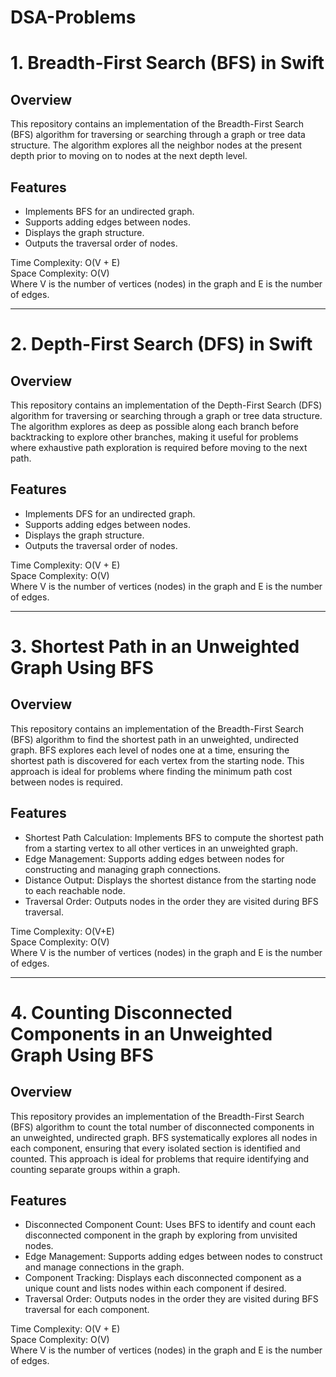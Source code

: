 # DSA-Problems

# 1. Breadth-First Search (BFS) in Swift

## Overview
This repository contains an implementation of the Breadth-First Search (BFS) algorithm for traversing or searching through a graph or tree data structure. The algorithm explores all the neighbor nodes at the present depth prior to moving on to nodes at the next depth level.

## Features
- Implements BFS for an undirected graph.
- Supports adding edges between nodes.
- Displays the graph structure.
- Outputs the traversal order of nodes.

Time Complexity: O(V + E)<br />
Space Complexity: O(V)<br />
Where V is the number of vertices (nodes) in the graph and E is the number of edges.



----------------------------------------------------------------------------------------------



# 2. Depth-First Search (DFS) in Swift
## Overview
This repository contains an implementation of the Depth-First Search (DFS) algorithm for traversing or searching through a graph or tree data structure. The algorithm explores as deep as possible along each branch before backtracking to explore other branches, making it useful for problems where exhaustive path exploration is required before moving to the next path.

## Features
- Implements DFS for an undirected graph.
- Supports adding edges between nodes.
- Displays the graph structure.
- Outputs the traversal order of nodes.

Time Complexity: O(V + E)<br />
Space Complexity: O(V)<br />
Where V is the number of vertices (nodes) in the graph and E is the number of edges.



----------------------------------------------------------------------------------------------



# 3. Shortest Path in an Unweighted Graph Using BFS
## Overview
This repository contains an implementation of the Breadth-First Search (BFS) algorithm to find the shortest path in an unweighted, undirected graph. BFS explores each level of nodes one at a time, ensuring the shortest path is discovered for each vertex from the starting node. This approach is ideal for problems where finding the minimum path cost between nodes is required.

## Features
- Shortest Path Calculation: Implements BFS to compute the shortest path from a starting vertex to all other vertices in an unweighted graph.
- Edge Management: Supports adding edges between nodes for constructing and managing graph connections.
- Distance Output: Displays the shortest distance from the starting node to each reachable node.
- Traversal Order: Outputs nodes in the order they are visited during BFS traversal.
  
Time Complexity: O(V+E)<br />
Space Complexity: O(V)<br />
Where V is the number of vertices (nodes) in the graph and E is the number of edges.



----------------------------------------------------------------------------------------------



# 4. Counting Disconnected Components in an Unweighted Graph Using BFS

## Overview
This repository provides an implementation of the Breadth-First Search (BFS) algorithm to count the total number of disconnected components in an unweighted, undirected graph. BFS systematically explores all nodes in each component, ensuring that every isolated section is identified and counted. This approach is ideal for problems that require identifying and counting separate groups within a graph.

## Features
- Disconnected Component Count: Uses BFS to identify and count each disconnected component in the graph by exploring from unvisited nodes.
- Edge Management: Supports adding edges between nodes to construct and manage connections in the graph.
- Component Tracking: Displays each disconnected component as a unique count and lists nodes within each component if desired.
- Traversal Order: Outputs nodes in the order they are visited during BFS traversal for each component.

Time Complexity: O(V + E)<br />
Space Complexity: O(V)<br />
Where V is the number of vertices (nodes) in the graph and E is the number of edges.




